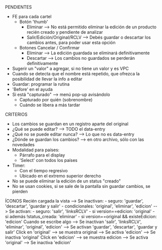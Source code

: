 PENDIENTES
- FE para cada cartel
	- Botón 'thumb'
		- Eliminar	--> No está permitido eliminar la edición de un producto recién creado y pendiente de analizar
		- Salir/Edición/Original/RCLV --> Debés guardar o descartar los cambios antes, para poder usar esta opción
	- Botones Cancelar / Confirmar
		- Eliminar	--> La edición guardada se eliminará definitivamente
		- Descartar	--> Los cambios no guardados se perderán definitivamente
- Sugerir un "valor" a agregar, si no tiene un valor y es VPC
- Cuando se detecta que el nombre está repetido, que ofrezca la posibilidad de llevar la info a editar
- Guardar: programar la rutina
- 'Before' en el ayuda
- Si está "capturado" --> menú pop-up avisándolo
	- Capturado por quién (sobrenombre)
	- Cuándo se libera a más tardar

CRITERIOS
- Los cambios se guardan en un registro aparte del original
- ¿Qué se puede editar? --> TODO el data-entry
- ¿Qué no se puede editar nunca? --> Lo que no es data-entry
- ¿Dónde se guardan los cambios? --> en otro archivo, sólo con las novedades
- Modalidad para países: 
	- Párrafo para el display
	- 'Select' con todos los países
- Timer:
	- Con el tiempo regresivo
	- Ubicado en el extremo superior derecho
- No se puede eliminar la edición de un status "creado"
- No se usan cookies, si se sale de la pantalla sin guardar cambios, se pierden

ÍCONOS
Recién cargada la vista
	--> Se inactivan:
			- seguro: 'guardar', 'descartar', 'guardar y salir'
			- condicionales: 'original', 'eliminar', 'edicion'
	--> Se activan:
			- seguro: 'salir', 'linksRCLV'
			- si version==edicion: 'original'
				- si además !status_creada:  'eliminar'
			- si version==original && existeEdicion: 'edicion'
Cuando se escribe algo
	--> Se inactivan 'salir', 'linksRCLV', 'eliminar', 'original', 'edicion'
	--> Se activan 'guardar', 'descartar', 'guardar y salir'
Click en 'original' --> se muestra original
	--> Se activa 'edicion'
	--> Se inactiva 'original'
Click en 'edicion' --> se muestra edicion
	--> Se activa 'original'
	--> Se inactiva 'edicion'
